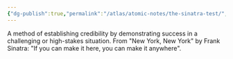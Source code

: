 ```yaml
---
{"dg-publish":true,"permalink":"/atlas/atomic-notes/the-sinatra-test/","title":"The Sinatra Test","tags":["☢️"],"updated":"2025-07-25T07:55:10.839-07:00"}
---
```


A method of establishing credibility by demonstrating success in a challenging or high-stakes situation. From "New York, New York" by Frank Sinatra: "If you can make it here, you can make it anywhere".